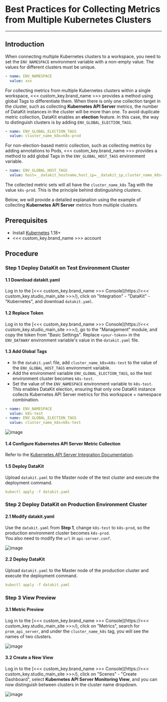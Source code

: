 # Best Practices for Collecting Metrics from Multiple Kubernetes Clusters

---

## Introduction

When connecting multiple Kubernetes clusters to a workspace, you need to set the `ENV_NAMESPACE` environment variable with a non-empty value. The values for different clusters must be unique.

```yaml
- name: ENV_NAMESPACE
  value: xxx
```  
  
For collecting metrics from multiple Kubernetes clusters within a single workspace, <<< custom_key.brand_name >>> provides a method using global Tags to differentiate them. When there is only one collection target in the cluster, such as collecting **Kubernetes API Server** metrics, the number of DataKit instances in the cluster will be more than one. To avoid duplicate metric collection, DataKit enables an **election** feature. In this case, the way to distinguish clusters is by adding `ENV_GLOBAL_ELECTION_TAGS`.

```yaml
- name: ENV_GLOBAL_ELECTION_TAGS
  value: cluster_name_k8s=k8s-prod
```

For non-election-based metric collection, such as collecting metrics by adding annotations to Pods, <<< custom_key.brand_name >>> provides a method to add global Tags in the `ENV_GLOBAL_HOST_TAGS` environment variable.

```yaml
- name: ENV_GLOBAL_HOST_TAGS
  value: host=__datakit_hostname,host_ip=__datakit_ip,cluster_name_k8s=k8s-prod
```

The collected metric sets will all have the `cluster_name_k8s` Tag with the value `k8s-prod`. This is the principle behind distinguishing clusters.

Below, we will provide a detailed explanation using the example of collecting **Kubernetes API Server** metrics from multiple clusters.

## Prerequisites

- Install [Kubernetes](https://kubernetes.io/docs/setup/production-environment/tools/) 1.18+
- <<< custom_key.brand_name >>> account

## Procedure

### Step 1 Deploy DataKit on Test Environment Cluster

#### 1.1 Download datakit.yaml

Log in to the [<<< custom_key.brand_name >>> Console](https://<<< custom_key.studio_main_site >>>/), click on "Integration" - "DataKit" - "Kubernetes", and download `datakit.yaml`.

#### 1.2 Replace Token

Log in to the [<<< custom_key.brand_name >>> Console](https://<<< custom_key.studio_main_site >>>/), go to the "Management" module, and copy the token from "Basic Settings". Replace `<your-token>` in the `ENV_DATAWAY` environment variable's value in the `datakit.yaml` file.

#### 1.3 Add Global Tags

- In the `datakit.yaml` file, add `cluster_name_k8s=k8s-test` to the value of the `ENV_GLOBAL_HOST_TAGS` environment variable.
- Add the environment variable `ENV_GLOBAL_ELECTION_TAGS`, so the test environment cluster becomes `k8s-test`.
- Set the value of the `ENV_NAMESPACE` environment variable to `k8s-test`. This enables DataKit election, ensuring that only one DataKit instance collects Kubernetes API Server metrics for this workspace + namespace combination.

```yaml
- name: ENV_NAMESPACE
  value: k8s-test
- name: ENV_GLOBAL_ELECTION_TAGS
  value: cluster_name_k8s=k8s-test
```

![image](../images/multi-cluster-1.png)

#### 1.4 Configure Kubernetes API Server Metric Collection

Refer to the [Kubernetes API Server Integration Documentation](../../integrations/kubernetes-api-server.md).

#### 1.5 Deploy DataKit

Upload `datakit.yaml` to the Master node of the test cluster and execute the deployment command.

```yaml
kubectl apply -f datakit.yaml
```

### Step 2 Deploy DataKit on Production Environment Cluster

#### 2.1 Modify datakit.yaml

Use the `datakit.yaml` from **Step 1**, change `k8s-test` to `k8s-prod`, so the production environment cluster becomes `k8s-prod`.  
You also need to modify the `url` in `api-server.conf`.

![image](../images/multi-cluster-2.png)

#### 2.2 Deploy DataKit

Upload `datakit.yaml` to the Master node of the production cluster and execute the deployment command.

```yaml
kubectl apply -f datakit.yaml
```

### Step 3 View Preview

#### 3.1 Metric Preview

Log in to the [<<< custom_key.brand_name >>> Console](https://<<< custom_key.studio_main_site >>>/), click on "Metrics", search for `prom_api_server`, and under the `cluster_name_k8s` tag, you will see the names of two clusters.

![image](../images/multi-cluster-3.png)

#### 3.2 Create a New View

Log in to the [<<< custom_key.brand_name >>> Console](https://<<< custom_key.studio_main_site >>>/), click on "Scenes" - "Create Dashboard", select **Kubernetes API Server Monitoring View**, and you can now distinguish between clusters in the cluster name dropdown.

![image](../images/multi-cluster-4.png)